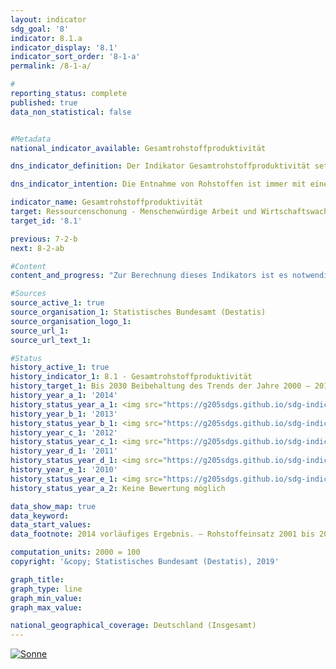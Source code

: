 ```yaml
---                   
layout: indicator                   
sdg_goal: '8'                   
indicator: 8.1.a                   
indicator_display: '8.1'                   
indicator_sort_order: '8-1-a'                   
permalink: /8-1-a/                   

#                   
reporting_status: complete                   
published: true                   
data_non_statistical: false                   


#Metadata                   
national_indicator_available: Gesamtrohstoffproduktivität                   

dns_indicator_definition: Der Indikator Gesamtrohstoffproduktivität setzt den Wert aller an die letzte Verwendung abgegebenen Güter (in Euro, preisbereinigt) in Relation zur Masse der für ihre Produktion im In- und Ausland eingesetzten Rohstoffe (in Tonnen). Die letzte Verwendung umfasst dabei sowohl inländischen Konsum und inländische Investitionen als auch den Export. Im Nenner des Indikators werden sowohl aus der Umwelt entnommene abiotische und biotische Rohstoffe berücksichtigt als auch Pflanzenmaterial, das durch die Land- und Forstwirtschaft produziert wurde.                   

dns_indicator_intention: Die Entnahme von Rohstoffen ist immer mit einer Beeinträchtigung der Natur verbunden. Durch die steigende Nachfrage nach Rohstoffen werden weltweit zunehmend Rohstoffvorkommen in Gebieten erschlossen, die besonders sensibel auf menschliche Einflüsse reagieren. Daher hat sich die Bundesregierung bereits im Deutschen Ressourceneffizienzprogramm (ProgRess) II im Jahr 2016 das Ziel gesetzt, dass die Gesamtrohstoffproduktivität weiterhin steigen soll. In den Jahren 2000 bis 2010 nahm die Gesamtrohstoffproduktivität bereits um durchschnittlich rund 1,6 % jährlich zu. Ein solch positiver Trend soll bis zum Jahr 2030 fortgesetzt werden.                   

indicator_name: Gesamtrohstoffproduktivität                   
target: Ressourcenschonung - Menschenwürdige Arbeit und Wirtschaftswachstum                   
target_id: '8.1'                   

previous: 7-2-b                   
next: 8-2-ab                   

#Content                    
content_and_progress: "Zur Berechnung dieses Indikators ist es notwendig, die Masse aller Rohstoffe zu ermitteln, die für die Produktion der Importe benötigt wurden. Die Berechnung dieser als Importe in Rohstoffäquivalenten bezeichneten Größe basiert auf einem komplexen Modell, das Daten aus verschiedenen amtlichen und nicht amtlichen Quellen nutzt. Durch die monetäre sowie physische Einbeziehung der Importe berücksichtigt der Indikator Wertschöpfung und Rohstoffeinsatz über die gesamte in- und ausländische Produktionskette. Somit wird auch der wirtschaftlichen Verflechtung mit dem Ausland umfassend Rechnung getragen. Der im Indikator abgebildete Rohstoffeinsatz dient nicht allein der inländischen letzten Verwendung, sondern auch dem Export. Er darf daher nicht mit einem Rohstofffußabdruck Deutschlands verwechselt werden. Der Indikator umfasst nicht nur diejenigen Rohstoffe, die als nicht erneuerbar angesehenen werden, also mineralische Rohstoffe und fossile Energieträger. Vielmehr enthält er auch pflanzliche Erzeugnisse, die von der Land- und Forstwirtschaft produziert werden. Dadurch ergeben sich in geringem Umfang Doppelzählungen: Beispielsweise wird die Masse sowohl eines landwirtschaftlichen Erzeugnisses bei der Ernte als auch des für die Produktion verwendeten Mineraldüngers erfasst. Der Wert des Indikators nahm nach vorläufigen Ergebnissen von 2000 bis 2014 um 26 % zu. Dieser Anstieg ist insbesondere durch die Zuwächse des Zählers begründet: Der Wert der letzten Verwendung (inländischer Konsum und inländische Investitionen sowie Exporte) erhöhte sich im Vergleichszeitraum um 31 %. Die inländische Rohstoffentnahme sank zwar zwischen den Jahren 2000 und 2014 moderat; gleichzeitig stieg jedoch die Masse der Importe in Rohstoffäquivalenten an, sodass sich im Nenner des Indikators ein leichter Zuwachs um 4 % ergibt. Inländisch entnommene Rohstoffe sowie Importe werden in zunehmendem Maße auch (wieder) exportiert. Der Nenner des Indikators weist folglich nicht auf eine verstärkte globale Rohstoffentnahme für Konsum und Investitionen in Deutschland hin, sondern spiegelt eine insgesamt intensivere Verflechtung der deutschen Wirtschaft mit dem Ausland wider. Das Jahr 2009 ist durch die besondere wirtschaftliche Situation in der europäischen Finanzmarkt- und Wirtschaftskrise als Ausreißer zu betrachten. Die Werte für die Jahre 2010 bis 2014 setzten den bis zum Jahr 2008 reichenden Entwicklungspfad fort. Von 2013 auf 2014 stieg der Wert des Indikators um 3 % und folgte damit dem positiven Trend der vorausgegangenen Jahre."                   

#Sources
source_active_1: true                           
source_organisation_1: Statistisches Bundesamt (Destatis)                           
source_organisation_logo_1:                            
source_url_1:                            
source_url_text_1:                            

#Status                   
history_active_1: true                   
history_indicator_1: 8.1 - Gesamtrohstoffproduktivität                   
history_target_1: Bis 2030 Beibehaltung des Trends der Jahre 2000 – 2010
history_year_a_1: '2014'                           
history_status_year_a_1: <img src="https://g205sdgs.github.io/sdg-indicators/public/Wettersymbole/Sonne.png" alt="Sonne" />
history_year_b_1: '2013'                           
history_status_year_b_1: <img src="https://g205sdgs.github.io/sdg-indicators/public/Wettersymbole/Wolke.png" alt="Wolke" />
history_year_c_1: '2012'                           
history_status_year_c_1: <img src="https://g205sdgs.github.io/sdg-indicators/public/Wettersymbole/Sonne.png" alt="Sonne" />
history_year_d_1: '2011'                           
history_status_year_d_1: <img src="https://g205sdgs.github.io/sdg-indicators/public/Wettersymbole/Wolke.png" alt="Wolke" />
history_year_e_1: '2010'                           
history_status_year_e_1: <img src="https://g205sdgs.github.io/sdg-indicators/public/Wettersymbole/Wolke.png" alt="Wolke" />
history_status_year_a_2: Keine Bewertung möglich

data_show_map: true
data_keyword:                    
data_start_values:                    
data_footnote: 2014 vorläufiges Ergebnis. – Rohstoffeinsatz 2001 bis 2007 interpoliert.                   

computation_units: 2000 = 100                   
copyright: '&copy; Statistisches Bundesamt (Destatis), 2019'                   

graph_title:                    
graph_type: line                   
graph_min_value:                    
graph_max_value:                    

national_geographical_coverage: Deutschland (Insgesamt)                   
---
```

<a href="https://nachhaltige-entwicklung-deutschland.github.io/open-sdg-site-starter/status/"><img src="https://g205sdgs.github.io/sdg-indicators/public/Wettersymbole/Sonne.png" alt="Sonne" />                           
</a>
